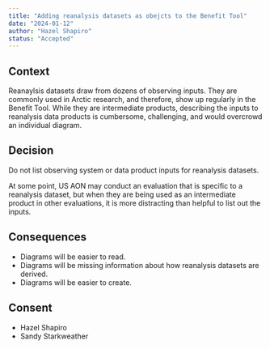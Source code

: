```yaml
---
title: "Adding reanalysis datasets as obejcts to the Benefit Tool"
date: "2024-01-12"
author: "Hazel Shapiro"
status: "Accepted"
---
```


## Context

Reanaylsis datasets draw from dozens of observing inputs. They are commonly used in Arctic research, and therefore,
show up regularly in the Benefit Tool. While they are intermediate products, describing the inputs to reanalysis
data products is cumbersome, challenging, and would overcrowd an individual diagram.

## Decision

Do not list observing system or data product inputs for reanalysis datasets.

At some point, US AON may conduct an evaluation that is specific to a reanalysis dataset, but when they are being
used as an intermediate product in other evaluations, it is more distracting than helpful to list out the inputs.

## Consequences

* Diagrams will be easier to read.
* Diagrams will be missing information about how reanalysis datasets are derived.
* Diagrams will be easier to create.

## Consent

* Hazel Shapiro
* Sandy Starkweather
